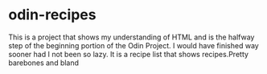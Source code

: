 # odin-recipes
This is a project that shows my understanding of HTML and is the halfway step of the beginning portion
of the Odin Project. I would have finished way sooner had I not been so lazy.
It is a recipe list that shows recipes.Pretty barebones and bland
